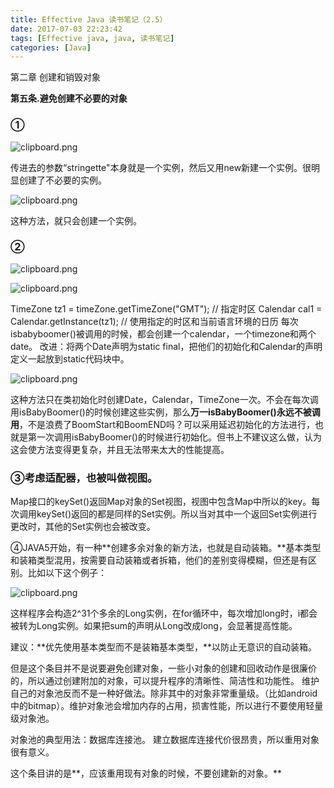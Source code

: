 ```yaml
---
title: Effective Java 读书笔记（2.5）
date: 2017-07-03 22:23:42
tags: [Effective java, java, 读书笔记]
categories: [Java]
---
```


第二章 创建和销毁对象

**第五条.避免创建不必要的对象**

### ①

![clipboard.png](http://ovwunej09.bkt.clouddn.com/EF50.png)

传进去的参数“stringette"本身就是一个实例，然后又用new新建一个实例。很明显创建了不必要的实例。

![clipboard.png](http://ovwunej09.bkt.clouddn.com/EF51.png)

这种方法，就只会创建一个实例。

### **②**

![clipboard.png](http://ovwunej09.bkt.clouddn.com/EF52.png)

![clipboard.png](http://ovwunej09.bkt.clouddn.com/EF53.png)

TimeZone tz1 = timeZone.getTimeZone("GMT"); // 指定时区
Calendar cal1 = Calendar.getInstance(tz1); // 使用指定的时区和当前语言环境的日历
每次isbabyboomer()被调用的时候，都会创建一个calendar，一个timezone和两个date。
改进：将两个Date声明为static
final，把他们的初始化和Calendar的声明定义一起放到static代码块中。

![clipboard.png](http://ovwunej09.bkt.clouddn.com/ef54.png)

这种方法只在类初始化时创建Date，Calendar，TimeZone一次。不会在每次调用isBabyBoomer()的时候创建这些实例，那么**万一isBabyBoomer()永远不被调用**，不是浪费了BoomStart和BoomEND吗？可以采用延迟初始化的方法进行，也就是第一次调用isBabyBoomer()的时候进行初始化。但书上不建议这么做，认为这会使方法变得更复杂，并且无法带来太大的性能提高。

### ③考虑适配器，也被叫做视图。

Map接口的keySet()返回Map对象的Set视图，视图中包含Map中所以的key。每次调用keySet()返回的都是同样的Set实例。所以当对其中一个返回Set实例进行更改时，其他的Set实例也会被改变。

④JAVA5开始，有一种**创建多余对象的新方法，也就是自动装箱。**基本类型和装箱类型混用，按需要自动装箱或者拆箱，他们的差别变得模糊，但还是有区别。比如以下这个例子：

![clipboard.png](http://ovwunej09.bkt.clouddn.com/EF55.png)

这样程序会构造2\^31个多余的Long实例，在for循环中，每次增加long时，i都会被转为Long实例。如果把sum的声明从Long改成long，会显著提高性能。

建议：**优先使用基本类型而不是装箱基本类型，**以防止无意识的自动装箱。

但是这个条目并不是说要避免创建对象，一些小对象的创建和回收动作是很廉价的，所以通过创建附加的对象，可以提升程序的清晰性、简洁性和功能性。
维护自己的对象池反而不是一种好做法。除非其中的对象非常重量级。（比如android中的bitmap）。维护对象池会增加内存的占用，损害性能，所以进行不要使用轻量级对象池。

对象池的典型用法：数据库连接池。
建立数据库连接代价很昂贵，所以重用对象很有意义。

这个条目讲的是**，应该重用现有对象的时候，不要创建新的对象。**